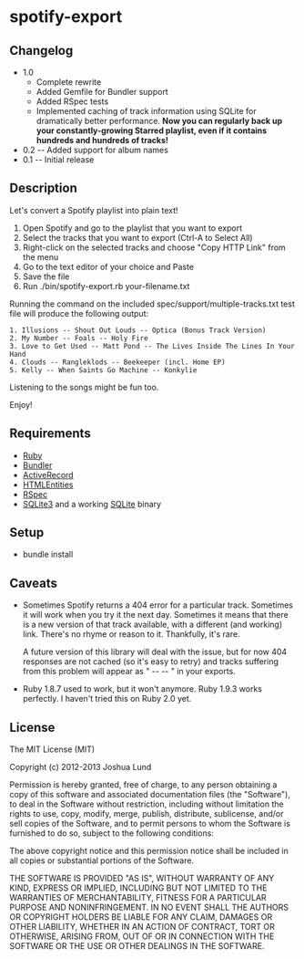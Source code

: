 spotify-export
==============

Changelog
---------
* 1.0
  * Complete rewrite
  * Added Gemfile for Bundler support
  * Added RSpec tests
  * Implemented caching of track information using SQLite for dramatically better performance. **Now you can regularly back up your constantly-growing Starred playlist, even if it contains hundreds and hundreds of tracks!**
* 0.2 -- Added support for album names
* 0.1 -- Initial release


Description
-----------
Let's convert a Spotify playlist into plain text!

1. Open Spotify and go to the playlist that you want to export
2. Select the tracks that you want to export (Ctrl-A to Select All)
3. Right-click on the selected tracks and choose "Copy HTTP Link" from the menu
4. Go to the text editor of your choice and Paste
5. Save the file
6. Run ./bin/spotify-export.rb your-filename.txt

Running the command on the included spec/support/multiple-tracks.txt test file will produce the following output:

    1. Illusions -- Shout Out Louds -- Optica (Bonus Track Version)
    2. My Number -- Foals -- Holy Fire
    3. Love to Get Used -- Matt Pond -- The Lives Inside The Lines In Your Hand
    4. Clouds -- Rangleklods -- Beekeeper (incl. Home EP)
    5. Kelly -- When Saints Go Machine -- Konkylie

Listening to the songs might be fun too.

Enjoy!


Requirements
------------
* [Ruby](http://www.ruby-lang.org/en/)
* [Bundler](http://gembundler.com/)
* [ActiveRecord](https://github.com/rails/rails/tree/master/activerecord)
* [HTMLEntities](https://github.com/threedaymonk/htmlentities)
* [RSpec](http://rspec.info/)
* [SQLite3](https://github.com/luislavena/sqlite3-ruby) and a working [SQLite](http://www.sqlite.org/) binary


Setup
-----
* bundle install


Caveats
-------
* Sometimes Spotify returns a 404 error for a particular track. Sometimes it will work when you try it the next day. Sometimes it means that there is a new version of that track available, with a different (and working) link. There's no rhyme or reason to it. Thankfully, it's rare.

  A future version of this library will deal with the issue, but for now 404 responses are not cached (so it's easy to retry) and tracks suffering from this problem will appear as " -- -- " in your exports.

* Ruby 1.8.7 used to work, but it won't anymore. Ruby 1.9.3 works perfectly. I haven't tried this on Ruby 2.0 yet.


License
-------
The MIT License (MIT)

Copyright (c) 2012-2013 Joshua Lund

Permission is hereby granted, free of charge, to any person obtaining a copy of this software and associated documentation files (the "Software"), to deal in the Software without restriction, including without limitation the rights to use, copy, modify, merge, publish, distribute, sublicense, and/or sell copies of the Software, and to permit persons to whom the Software is furnished to do so, subject to the following conditions:

The above copyright notice and this permission notice shall be included in all copies or substantial portions of the Software.

THE SOFTWARE IS PROVIDED "AS IS", WITHOUT WARRANTY OF ANY KIND, EXPRESS OR IMPLIED, INCLUDING BUT NOT LIMITED TO THE WARRANTIES OF MERCHANTABILITY, FITNESS FOR A PARTICULAR PURPOSE AND NONINFRINGEMENT. IN NO EVENT SHALL THE AUTHORS OR COPYRIGHT HOLDERS BE LIABLE FOR ANY CLAIM, DAMAGES OR OTHER LIABILITY, WHETHER IN AN ACTION OF CONTRACT, TORT OR OTHERWISE, ARISING FROM, OUT OF OR IN CONNECTION WITH THE SOFTWARE OR THE USE OR OTHER DEALINGS IN THE SOFTWARE.
